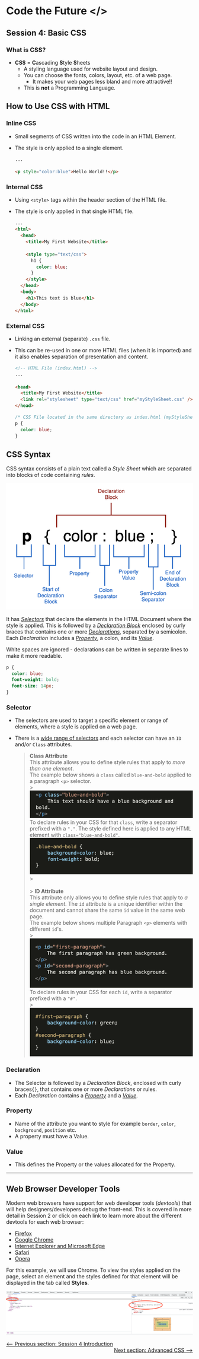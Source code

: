 # Code the Future </>

## Session 4: Basic CSS

### What is CSS?

- **CSS** = **C**ascading **S**tyle **S**heets
  - A styling language used for website layout and design.
  - You can choose the fonts, colors, layout, etc. of a web page.
    - It makes your web pages less bland and more attractive!!
  - This is **not** a Programming Language.

## How to Use CSS with HTML

### Inline CSS

- Small segments of CSS written into the code in an HTML Element.
- The style is only applied to a single element.

  ```html
  ...

  <p style="color:blue">Hello World!!</p>
  ```

### Internal CSS

- Using `<style>` tags within the header section of the HTML file.
- The style is only applied in that single HTML file.

  ```html
  ...
  <html>
    <head>
      <title>My First Website</title>

      <style type="text/css">
        h1 {
          color: blue;
        }
      </style>
    </head>
    <body>
      <h1>This text is blue</h1>
    </body>
  </html>
  ```

### External CSS

- Linking an external (separate) `.css` file.
- This can be re-used in one or more HTML files (when it is imported) and it also enables separation of presentation and content.

  ```html
  <!-- HTML File (index.html) -->
  ...

  <head>
    <title>My First Website</title>
    <link rel="stylesheet" type="text/css" href="myStyleSheet.css" />
  </head>
  ```

  ```css
  /* CSS File located in the same directory as index.html (myStyleSheet.css) */
  p {
    color: blue;
  }
  ```

## CSS Syntax

CSS syntax consists of a plain text called a _Style Sheet_ which are separated into blocks of code containing _rules_.

![img](../images/session4/css_format.png)

It has [_Selectors_](#selector) that declare the elements in the HTML Document where the style is applied. This is followed by a [_Declaration Block_](#declaration) enclosed by curly braces that contains one or more [_Declarations_](#declaration), separated by a semicolon. Each _Declaration_ includes a [_Property_](#property), a colon, and its [_Value_](#value).

White spaces are ignored - declarations can be written in separate lines to make it more readable.

```css
p {
  color: blue;
  font-weight: bold;
  font-size: 14px;
}
```

### Selector

- The selectors are used to target a specific element or range of elements, where a style is applied on a web page.
- There is a [wide range of selectors](advanced_css.md/#css-selectors-advanced) and each selector can have an `ID` and/or `Class` attributes.

  > **Class Attribute** <br/>
  > This attribute allows you to define style rules that apply to _more than one element_.<br/>
  > The example below shows a `class` called `blue-and-bold` applied to a paragraph `<p>` selector. <br/> > ![img](../images/session4/class_separator_html.png)<br/>
  > To declare rules in your CSS for that `class`, write a separator prefixed with a `"."`. The style defined here is applied to any HTML element with `class="blue-and-bold"`.
  > ![img](../images/session4/class_separator_css.png) > <br/><br/> > **ID Attribute** <br/>
  > This attribute only allows you to define style rules that apply to _a single element_. The `id` attribute is a unique identifier within the document and cannot share the same `id` value in the same web page.<br/>
  > The example below shows multiple Paragraph `<p>` elements with different `id`'s. <br/> > ![img](../images/session4/id_separator_html.png)<br/>
  > To declare rules in your CSS for each `id`, write a separator prefixed with a `"#"`.<br/> > ![img](../images/session4/id_separator_css.png)<br/>

### Declaration

- The Selector is followed by a _Declaration Block_, enclosed with curly braces`{}`, that contains one or more _Declarations_ or rules.
- Each _Declaration_ contains a [_Property_](#Property) and a [_Value_](#Value).

### Property

- Name of the attribute you want to style for example `border`, `color`, `background`, `position` etc.
- A property must have a Value.

### Value

- This defines the Property or the values allocated for the Property.

---

## Web Browser Developer Tools

Modern web browsers have support for web developer tools (_devtools_) that will help designers/developers debug the front-end. This is covered in more detail in Session 2 or click on each link to learn more about the different devtools for each web browser:

- [Firefox](https://developer.mozilla.org/en-US/docs/Tools)
- [Google Chrome](https://developer.chrome.com/docs/devtools/)
- [Internet Explorer and Microsoft Edge](<https://docs.microsoft.com/en-us/previous-versions/windows/desktop/legacy/hh968260(v=vs.85)>)
- [Safari](https://support.apple.com/en-gb/guide/safari/sfri20948/mac)
- [Opera](https://dev.opera.com/extensions/dev-tools/)

For this example, we will use Chrome. To view the styles applied on the page, select an element and the styles defined for that element will be displayed in the tab called **Styles**.

![image](../images/session4/css_devtools.png)

<div style="width: 100%">
<a href='README.md'><-- Previous section: Session 4 Introduction</a>
<div align="right"><a href='layouts.md'>Next section: Advanced CSS --></a></div>
</div>
